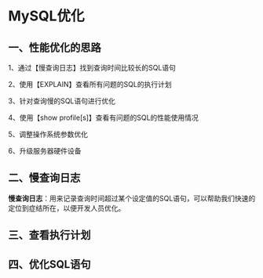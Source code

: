 # MySQL优化

## 一、性能优化的思路

1、通过【慢查询日志】找到查询时间比较长的SQL语句

2、使用【EXPLAIN】查看所有问题的SQL的执行计划

3、针对查询慢的SQL语句进行优化

4、使用【show profile[s]】查看有问题的SQL的性能使用情况

5、调整操作系统参数优化

6、升级服务器硬件设备

## 二、慢查询日志

**慢查询日志**：用来记录查询时间超过某个设定值的SQL语句，可以帮助我们快速的定位到症结所在，以便开发人员优化。



## 三、查看执行计划

## 四、优化SQL语句

